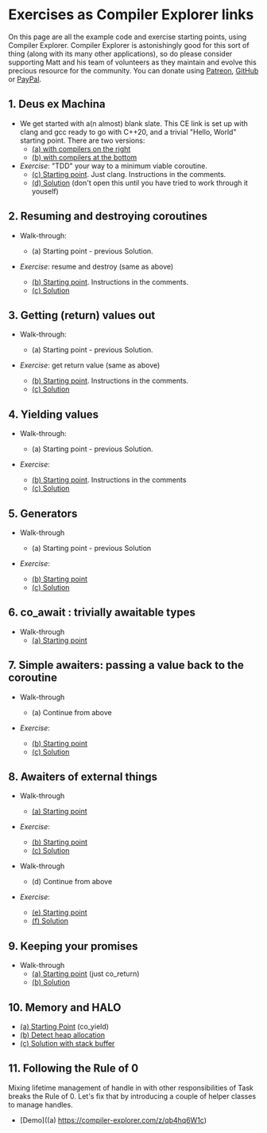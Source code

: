 # Exercises as Compiler Explorer links

On this page are all the example code and exercise starting points, using Compiler Explorer.
Compiler Explorer is astonishingly good for this sort of thing (along with its many other applications), 
    so do please consider supporting Matt and his team of volunteers as they maintain and evolve this precious resource for the community.
You can donate using [Patreon](https://www.patreon.com/bePatron?u=3691963), 
    [GitHub](https://github.com/sponsors/mattgodbolt) or
    [PayPal](https://www.paypal.com/cgi-bin/webscr?cmd=_donations&business=KQWQZ7GPY2GZ6&item_name=Compiler+Explorer+development&currency_code=USD&source=url).

## 1. Deus ex Machina

* We get started with a(n almost) blank slate. This CE link is set up with clang and gcc ready to go with C++20, and a trivial "Hello, World" starting point. There are two versions:
    * [(a) with compilers on the right](https://compiler-explorer.com/z/4nvf18oqh)
    * [(b) with compilers at the bottom](https://compiler-explorer.com/z/eb769TWWa)
* _Exercise_: "TDD" your way to a minimum viable coroutine.
   * [(c) Starting point](https://compiler-explorer.com/z/fMrKhex45). Just clang. Instructions in the comments.
   * [(d) Solution](https://compiler-explorer.com/z/3Wch3TPvv) (don't open this until you have tried to work through it youself)

## 2. Resuming and destroying coroutines

* Walk-through: 
   * (a) Starting point - previous Solution.

* _Exercise_: resume and destroy (same as above)
   * [(b) Starting point](https://compiler-explorer.com/z/hqE5dY7e7). Instructions in the comments.
   * [(c) Solution](https://compiler-explorer.com/z/EdbnvnMEK)
 
## 3. Getting (return) values out

* Walk-through: 
   * (a) Starting point - previous Solution.

* _Exercise_: get return value (same as above)
   * [(b) Starting point](https://compiler-explorer.com/z/rz9fhvc7o). Instructions in the comments.
   * [(c) Solution](https://compiler-explorer.com/z/s7K99MEh5)

## 4. Yielding values

* Walk-through:
   * (a) Starting point - previous Solution.

* _Exercise_: 
   * [(b) Starting point](https://compiler-explorer.com/z/6e7dz6876). Instructions in the comments
   * [(c) Solution](https://compiler-explorer.com/z/691E53TPM)

## 5. Generators

* Walk-through
    * (a) Starting point - previous Solution

* _Exercise_:
    * [(b) Starting point](https://compiler-explorer.com/z/xeTWx6bjq)
    * [(c) Solution](https://compiler-explorer.com/z/Y1sWz4vbE)

## 6. co_await : trivially awaitable types

* Walk-through
    * [(a) Starting point](https://compiler-explorer.com/z/a9Tscx8zq)

## 7. Simple awaiters: passing a value back to the coroutine

* Walk-through
    * (a) Continue from above

* _Exercise_:
    * [(b) Starting point](https://compiler-explorer.com/z/P98875chK)
    * [(c) Solution](https://compiler-explorer.com/z/WbroTsbx9)

## 8. Awaiters of external things

* Walk-through
    * [(a) Starting point](https://compiler-explorer.com/z/Yfdvh81M3)

* _Exercise_:
    * [(b) Starting point]()
    * [(c) Solution](https://compiler-explorer.com/z/6z7e4W6z6)

* Walk-through
    * (d) Continue from above

* _Exercise_:
    * [(e) Starting point](https://compiler-explorer.com/z/PfET7MWhe)
    * [(f) Solution](https://compiler-explorer.com/z/drTh4e9s1)

## 9. Keeping your promises

* Walk-through
    * [(a) Starting point](https://compiler-explorer.com/z/s7K99MEh5) (just co_return)
    * [(b) Solution](https://compiler-explorer.com/z/7W4onxozs)

## 10. Memory and HALO

* [(a) Starting Point](https://compiler-explorer.com/z/s85Yfee17) (co_yield)
* [(b) Detect heap allocation](https://compiler-explorer.com/z/KhdYvzcY3)
* [(c) Solution with stack buffer](https://compiler-explorer.com/z/n1qdEo4Yh)

## 11. Following the Rule of 0

Mixing lifetime management of handle in with other responsibilities of Task
    breaks the Rule of 0. Let's fix that by introducing a couple of helper classes to manage handles.

* [Demo]((a) https://compiler-explorer.com/z/qb4hq6W1c)

